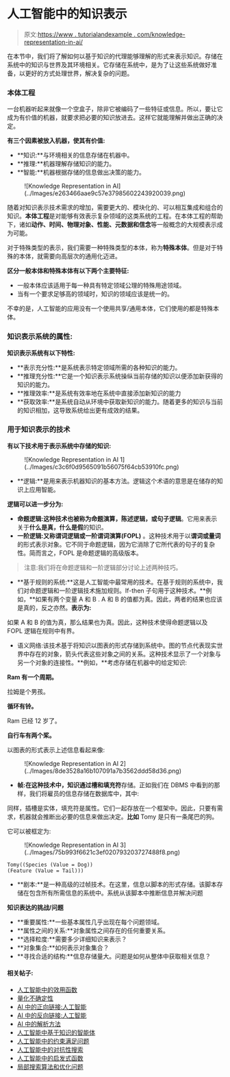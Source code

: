 # 人工智能中的知识表示

> 原文:[https://www . tutorialandexample . com/knowledge-representation-in-ai/](https://www.tutorialandexample.com/knowledge-representation-in-ai/)

在本节中，我们将了解如何以基于知识的代理能够理解的形式来表示知识。存储在系统中的知识与世界及其环境相关。它存储在系统中，是为了让这些系统做好准备，以更好的方式处理世界，解决复杂的问题。

### 本体工程

一台机器听起来就像一个空盒子，除非它被编码了一些特征或信息。所以，要让它成为有价值的机器，就要求把必要的知识放进去。这样它就能理解并做出正确的决定。

**有三个因素被放入机器，使其有价值:**

*   **知识:**与环境相关的信息存储在机器中。
*   **推理:**机器理解存储知识的能力。
*   **智能:**机器根据存储的信息做出决策的能力。

<figure class="aligncenter">![Knowledge Representation in AI](../Images/e263466aae9c57e37985602243920039.png)</figure>

随着对知识表示技术需求的增加，需要更大的、模块化的、可以相互集成和组合的知识。**本体工程**是对能够有效表示复杂领域的这类系统的工程。在本体工程的帮助下，诸如**动作、时间、物理对象、性能、元数据和信念**等一般概念的大规模表示成为可能。

对于特殊类型的表示，我们需要一种特殊类型的本体，称为**特殊本体**。但是对于特殊的本体，就需要向高层次的通用化迈进。

**区分一般本体和特殊本体有以下两个主要特征:**

*   一般本体应该适用于每一种具有特定领域公理的特殊用途领域。
*   当有一个要求足够高的领域时，知识的领域应该是统一的。

不幸的是，人工智能的应用没有一个使用共享/通用本体，它们使用的都是特殊本体。

### 知识表示系统的属性:

**知识表示系统有以下特性:**

*   **表示充分性:**是系统表示特定领域所需的各种知识的能力。
*   **推理充分性:**它是一个知识表示系统操纵当前存储的知识以便添加新获得的知识的能力。
*   **推理效率:**是系统有效率地在系统中直接添加新知识的能力
*   **获取效率:**是系统自动从环境中获取新知识的能力。随着更多的知识与当前的知识相加，这导致系统给出更有成效的结果。

### 用于知识表示的技术

**有以下技术用于表示系统中存储的知识:**

<figure class="aligncenter">![Knowledge Representation in AI 1](../Images/c3c6f0d9565091b56075f64cb53910fc.png)</figure>

*   **逻辑:**是用来表示机器知识的基本方法。逻辑这个术语的意思是在储存的知识上应用智能。

**逻辑可以进一步分为:**

*   **命题逻辑:**这种技术也被称为**命题演算，陈述逻辑，或句子逻辑**。它用来表示关于**什么是真，什么是假**的知识。
*   **一阶逻辑:**又称**谓词逻辑或一阶谓词演算(FOPL)** 。这种技术用于以**谓词或量词**的形式表示对象。它不同于命题逻辑，因为它消除了它所代表的句子的复杂性。简而言之，FOPL 是命题逻辑的高级版本。

> 注意:我们将在命题逻辑和一阶逻辑部分讨论上述两种技巧。

*   **基于规则的系统:**这是人工智能中最常用的技术。在基于规则的系统中，我们对命题逻辑和一阶逻辑技术施加规则。If-then 子句用于这种技术。**例如，**如果有两个变量 A 和 B . A 和 B 的值都为真。因此，两者的结果也应该是真的，反之亦然。**表示为:**

如果 A 和 B 的值为真，那么结果也为真。因此，这种技术使得命题逻辑以及 FOPL 逻辑在规则中有界。

*   语义网络:该技术基于将知识以图表的形式存储到系统中。图的节点代表现实世界中存在的对象，箭头代表这些对象之间的关系。这种技术显示了一个对象与另一个对象的连接性。**例如，**考虑存储在机器中的给定知识:

**Ram 有一个周期。**

拉姆是个男孩。

**循环有铃。**

Ram 已经 12 岁了。

**自行车有两个桨。**

以图表的形式表示上述信息看起来像:

<figure class="aligncenter">![Knowledge Representation in AI 2](../Images/8de3528a16b107091a7b3562ddd58d36.png)</figure>

*   **帧:**在这种技术中，知识通过**槽和填充符**存储。正如我们在 DBMS 中看到的那样，我们将雇员的信息存储在数据库中，其中:

同样，插槽是实体，填充符是属性。它们一起存放在一个框架中。因此，只要有需求，机器就会推断出必要的信息来做出决定。**比如** Tomy 是只有一条尾巴的狗。

它可以被框定为:

<figure class="aligncenter">![Knowledge Representation in AI 3](../Images/75b993f6621c3ef020793203727488f8.png)</figure>

```
Tomy((Species (Value = Dog))
(Feature (Value = Tail))) 

```

*   **剧本:**是一种高级的过帧技术。在这里，信息以脚本的形式存储。该脚本存储在包含所有所需信息的系统中。系统从该脚本中推断信息并解决问题

**知识表达的挑战/问题**

*   **重要属性:**一些基本属性几乎出现在每个问题领域。
*   **属性之间的关系:**对象属性之间存在的任何重要关系。
*   **选择粒度:**需要多少详细知识来表示？
*   **对象集合:**如何表示对象集合？
*   **寻找合适的结构:**信息存储量大。问题是如何从整体中获取相关信息？

#### 相关帖子:

*   [人工智能中的效用函数](https://www.tutorialandexample.com/utility-functions-in-artificial-intelligence/)
*   [量化不确定性](https://www.tutorialandexample.com/quantifying-uncertainty/)
*   [AI 中的正向链接:人工智能](https://www.tutorialandexample.com/forward-chaining/)
*   [AI 中的反向链接:人工智能](https://www.tutorialandexample.com/backward-chaining/)
*   [AI 中的解析方法](https://www.tutorialandexample.com/resolution-method-in-ai/)
*   [人工智能中基于知识的智能体](https://www.tutorialandexample.com/knowledge-based-agents-in-ai/)
*   [人工智能中的约束满足问题](https://www.tutorialandexample.com/constraint-satisfaction-problems-in-artificial-intelligence/)
*   [人工智能中的对抗性搜索](https://www.tutorialandexample.com/adversarial-search-in-artificial-intelligence/)
*   [人工智能中的启发式函数](https://www.tutorialandexample.com/heuristic-functions/)
*   [局部搜索算法和优化问题](https://www.tutorialandexample.com/local-search-algorithms-and-optimization-problem/)